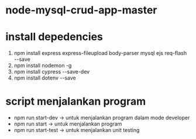 # node-mysql-crud-app-master

# install depedencies
1. npm install express express-fileupload body-parser mysql ejs req-flash --save
2. npm install nodemon -g
3. npm install cypress --save-dev
4. npm install dotenv --save

# script menjalankan program
- npm run start-dev -> untuk menjalankan program dalam mode developer
- npm run start -> untuk menjalankan program
- npm run start-test -> untuk menjalankan unit testing
